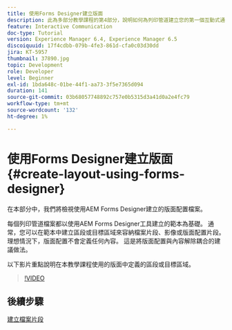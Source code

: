 ```yaml
---
title: 使用Forms Designer建立版面
description: 此為多部分教學課程的第4部分，說明如何為列印管道建立您的第一個互動式通訊檔案。在本部分中，我們檢視使用AEM Forms Designer建立的版面配置檔案。
feature: Interactive Communication
doc-type: Tutorial
version: Experience Manager 6.4, Experience Manager 6.5
discoiquuid: 17f4cdbb-079b-4fe3-861d-cfa0c03d30dd
jira: KT-5957
thumbnail: 37890.jpg
topic: Development
role: Developer
level: Beginner
exl-id: 1bda648c-01be-44f1-aa73-3f5e7365d094
duration: 141
source-git-commit: 03b68057748892c757e0b5315d3a41d0a2e4fc79
workflow-type: tm+mt
source-wordcount: '132'
ht-degree: 1%

---
```


# 使用Forms Designer建立版面 {#create-layout-using-forms-designer}

在本部分中，我們將檢視使用AEM Forms Designer建立的版面配置檔案。

每個列印管道檔案都以使用AEM Forms Designer工具建立的範本為基礎。 通常，您可以在範本中建立區段或目標區域來容納檔案片段、影像或版面配置片段。 理想情況下，版面配置不會定義任何內容。 這是將版面配置與內容解除耦合的建議做法。

以下影片重點說明在本教學課程使用的版面中定義的區段或目標區域。

>[!VIDEO](https://video.tv.adobe.com/v/37890?quality=12&learn=on)

## 後續步驟

[建立檔案片段](./create-document-fragment.md)
